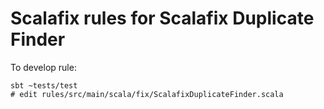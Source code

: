 # Scalafix rules for Scalafix Duplicate Finder

To develop rule:
```
sbt ~tests/test
# edit rules/src/main/scala/fix/ScalafixDuplicateFinder.scala
```
